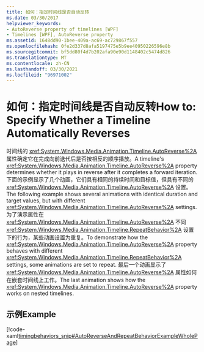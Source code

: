 ```yaml
---
title: 如何：指定时间线是否自动反转
ms.date: 03/30/2017
helpviewer_keywords:
- AutoReverse property of timelines [WPF]
- Timelines [WPF], AutoReverse property
ms.assetid: 1648dd90-1bee-409a-ac69-ac729867f557
ms.openlocfilehash: 0fe2d337d8afa5197475e5b9ee40950226596e8b
ms.sourcegitcommit: bf5dd80f4d7b202afa90e90d1148402c5474d826
ms.translationtype: MT
ms.contentlocale: zh-CN
ms.lasthandoff: 03/30/2021
ms.locfileid: "96971002"
---
```

# <a name="how-to-specify-whether-a-timeline-automatically-reverses"></a><span data-ttu-id="ccf10-102">如何：指定时间线是否自动反转</span><span class="sxs-lookup"><span data-stu-id="ccf10-102">How to: Specify Whether a Timeline Automatically Reverses</span></span>
<span data-ttu-id="ccf10-103">时间线的 <xref:System.Windows.Media.Animation.Timeline.AutoReverse%2A> 属性确定它在完成向前迭代后是否按相反的顺序播放。</span><span class="sxs-lookup"><span data-stu-id="ccf10-103">A timeline's <xref:System.Windows.Media.Animation.Timeline.AutoReverse%2A> property determines whether it plays in reverse after it completes a forward iteration.</span></span> <span data-ttu-id="ccf10-104">下面的示例显示了几个动画，它们具有相同的持续时间和目标值，但具有不同的 <xref:System.Windows.Media.Animation.Timeline.AutoReverse%2A> 设置。</span><span class="sxs-lookup"><span data-stu-id="ccf10-104">The following example shows several animations with identical duration and target values, but with different <xref:System.Windows.Media.Animation.Timeline.AutoReverse%2A> settings.</span></span> <span data-ttu-id="ccf10-105">为了演示属性在 <xref:System.Windows.Media.Animation.Timeline.AutoReverse%2A> 不同 <xref:System.Windows.Media.Animation.Timeline.RepeatBehavior%2A> 设置下的行为，某些动画设置为重复。</span><span class="sxs-lookup"><span data-stu-id="ccf10-105">To demonstrate how the <xref:System.Windows.Media.Animation.Timeline.AutoReverse%2A> property behaves with different <xref:System.Windows.Media.Animation.Timeline.RepeatBehavior%2A> settings, some animations are set to repeat.</span></span> <span data-ttu-id="ccf10-106">最后一个动画显示了 <xref:System.Windows.Media.Animation.Timeline.AutoReverse%2A> 属性如何在嵌套时间线上工作。</span><span class="sxs-lookup"><span data-stu-id="ccf10-106">The last animation shows how the <xref:System.Windows.Media.Animation.Timeline.AutoReverse%2A> property works on nested timelines.</span></span>  
  
## <a name="example"></a><span data-ttu-id="ccf10-107">示例</span><span class="sxs-lookup"><span data-stu-id="ccf10-107">Example</span></span>  
 [!code-xaml[timingbehaviors_snip#AutoReverseAndRepeatBehaviorExampleWholePage](~/samples/snippets/csharp/VS_Snippets_Wpf/timingbehaviors_snip/CSharp/AutoReverseExample.xaml#autoreverseandrepeatbehaviorexamplewholepage)]
